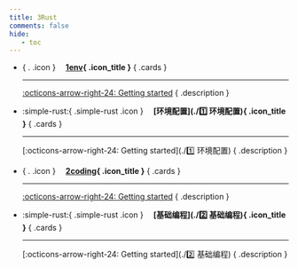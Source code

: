 ```yaml
---
title: 3Rust
comments: false
hide:
   - toc
---
```


<div class="grid cards index-info" markdown>

-   { . .icon } &ensp;&ensp;__[1env](./1env){ .icon_title }__
{ .cards }

	---

	

	[:octicons-arrow-right-24: Getting started](./1env)
{ .description }

-   :simple-rust:{ .simple-rust .icon } &ensp;&ensp;__[环境配置](./1️⃣ 环境配置){ .icon_title }__
{ .cards }

	---

	

	[:octicons-arrow-right-24: Getting started](./1️⃣ 环境配置)
{ .description }

-   { . .icon } &ensp;&ensp;__[2coding](./2coding){ .icon_title }__
{ .cards }

	---

	

	[:octicons-arrow-right-24: Getting started](./2coding)
{ .description }

-   :simple-rust:{ .simple-rust .icon } &ensp;&ensp;__[基础编程](./2️⃣ 基础编程){ .icon_title }__
{ .cards }

	---

	

	[:octicons-arrow-right-24: Getting started](./2️⃣ 基础编程)
{ .description }

</div>